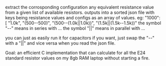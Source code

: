 extract the corrosponding configuration any equivalent resistance value from a given list of available resistors.
outputs into a sorted json file with keys being resistance values and configs as an array of values.
eg:
    "1000": [
        "1.0k",
        "(500--500)",
        "(500--(1.0k||1.0k))",
        "(1.5k||(1.5k--1.5k))"
the symbol "--" means in series with ...
the symbol "||" means in parallel with ...

you can just as easily run it for capacitors if you want, just swap the "--" with a "||" and vice versa when you read the json file.

Goal: an efficient C implementation that can calculate for all the E24 standard resistor values on my 8gb RAM laptop without starting a fire.

